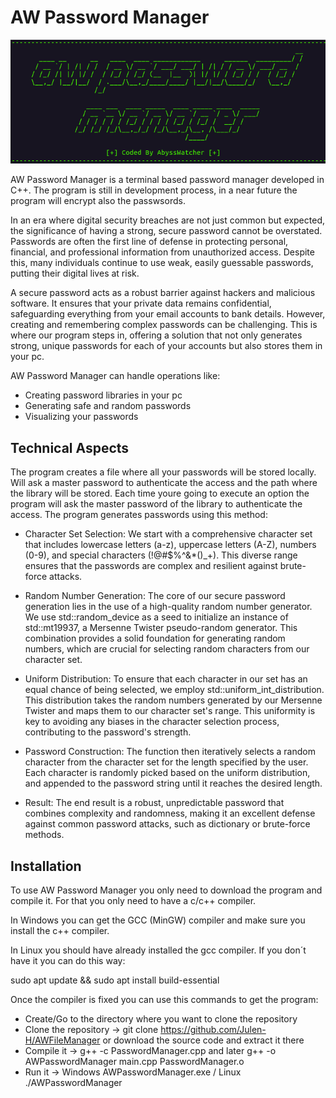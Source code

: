 # AW Password Manager

<img src="Banner/banner.PNG">

AW Password Manager is a terminal based password manager developed in C++. The program is still in development process, in a near future the program will encrypt also the passwsords.

In an era where digital security breaches are not just common but expected, the significance of having a strong, secure password cannot be overstated. Passwords are often the first line of defense in protecting personal, financial, and professional information from unauthorized access. Despite this, many individuals continue to use weak, easily guessable passwords, putting their digital lives at risk.

A secure password acts as a robust barrier against hackers and malicious software. It ensures that your private data remains confidential, safeguarding everything from your email accounts to bank details. However, creating and remembering complex passwords can be challenging. This is where our program steps in, offering a solution that not only generates strong, unique passwords for each of your accounts but also stores them in your pc.

AW Password Manager can handle operations like:
- Creating password libraries in your pc
- Generating safe and random passwords
- Visualizing your passwords

## Technical Aspects

The program creates a file where all your passwords will be stored locally. Will ask a master password to authenticate the access and the path where the library will be stored. Each time youre going to execute an option the program will ask the master password of the library to authenticate the access. The program generates passwords using this method:
- Character Set Selection: We start with a comprehensive character set that includes lowercase letters (a-z), uppercase letters (A-Z), numbers (0-9), and special characters (!@#$%^&*()_+). This diverse range ensures that the passwords are complex and resilient against brute-force attacks.

- Random Number Generation: The core of our secure password generation lies in the use of a high-quality random number generator. We use std::random_device as a seed to initialize an instance of std::mt19937, a Mersenne Twister pseudo-random generator. This combination provides a solid foundation for generating random numbers, which are crucial for selecting random characters from our character set.

- Uniform Distribution: To ensure that each character in our set has an equal chance of being selected, we employ std::uniform_int_distribution. This distribution takes the random numbers generated by our Mersenne Twister and maps them to our character set's range. This uniformity is key to avoiding any biases in the character selection process, contributing to the password's strength.

- Password Construction: The function then iteratively selects a random character from the character set for the length specified by the user. Each character is randomly picked based on the uniform distribution, and appended to the password string until it reaches the desired length.

- Result: The end result is a robust, unpredictable password that combines complexity and randomness, making it an excellent defense against common password attacks, such as dictionary or brute-force methods.

## Installation

To use AW Password Manager you only need to download the program and compile it. For that you only need to have a c/c++ compiler.

In Windows you can get the GCC (MinGW) compiler and make sure you install the c++ compiler.

In Linux you should have already installed the gcc compiler. If you don´t have it you can do this way:

sudo apt update && sudo apt install build-essential

Once the compiler is fixed you can use this commands to get the program:

- Create/Go to the directory where you want to clone the repository
- Clone the repository -> git clone https://github.com/Julen-H/AWFileManager or download the source code and extract it there
- Compile it -> g++ -c PasswordManager.cpp and later g++ -o AWPasswordManager main.cpp PasswordManager.o
- Run it -> Windows AWPasswordManager.exe / Linux ./AWPasswordManager


